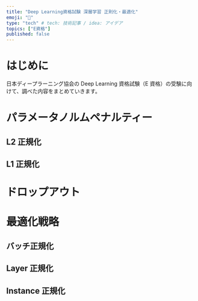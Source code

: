 ```yaml
---
title: "Deep Learning資格試験 深層学習 正則化・最適化"
emoji: "💬"
type: "tech" # tech: 技術記事 / idea: アイデア
topics: ["E資格"]
published: false
---
```


# はじめに

日本ディープラーニング協会の Deep Learning 資格試験（E 資格）の受験に向けて、調べた内容をまとめていきます。

# パラメータノルムペナルティー

## L2 正規化

## L1 正規化

# ドロップアウト

# 最適化戦略

## バッチ正規化

## Layer 正規化

## Instance 正規化
